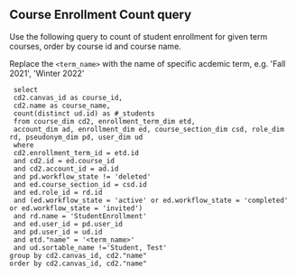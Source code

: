 ## Course Enrollment Count query

Use the following query to count of student enrollment for given term courses, order by course id and course name.

Replace the `<term_name>` with the name of specific acdemic term, e.g. 'Fall 2021', 'Winter 2022'

```
 select 
 cd2.canvas_id as course_id,
 cd2.name as course_name,
 count(distinct ud.id) as #_students
 from course_dim cd2, enrollment_term_dim etd, 
 account_dim ad, enrollment_dim ed, course_section_dim csd, role_dim rd, pseudonym_dim pd, user_dim ud 
 where 
 cd2.enrollment_term_id = etd.id 
 and cd2.id = ed.course_id 
 and cd2.account_id = ad.id
 and pd.workflow_state != 'deleted'
 and ed.course_section_id = csd.id
 and ed.role_id = rd.id
 and (ed.workflow_state = 'active' or ed.workflow_state = 'completed' or ed.workflow_state = 'invited')
 and rd.name = 'StudentEnrollment'
 and ed.user_id = pd.user_id 
 and pd.user_id = ud.id 
 and etd."name" = '<term_name>'
 and ud.sortable_name !='Student, Test'
group by cd2.canvas_id, cd2."name"
order by cd2.canvas_id, cd2."name"
```
